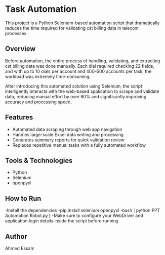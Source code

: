 # Task Automation
This project is a Python Selenium-based automation script that dramatically reduces the time required for validating cst billing data in telecom processes.

## Overview
Before automation, the entire process of handling, validating, and extracting cst billing data was done manually. Each dial required checking 22 fields, and with up to 10 dials per account and 400–500 accounts per task, the workload was extremely time-consuming.

After introducing this automated solution using Selenium, the script intelligently interacts with the web-based application to scrape and validate data, reducing manual effort by over 90% and significantly improving accuracy and processing speed.

## Features

- Automated data scraping through web app navigation
- Handles large-scale Excel data writing and processing
- Generates summary reports for quick validation review
- Replaces repetitive manual tasks with a fully automated workflow

## Tools & Technologies

- Python
- Selenium
- openpyxl

## How to Run

-Install the dependencies
-pip install selenium openpyxl
-bash ( python PPT Automation Robot.py )
-Make sure to configure your WebDriver and application login details inside the script before running.

## Author
Ahmed Essam
